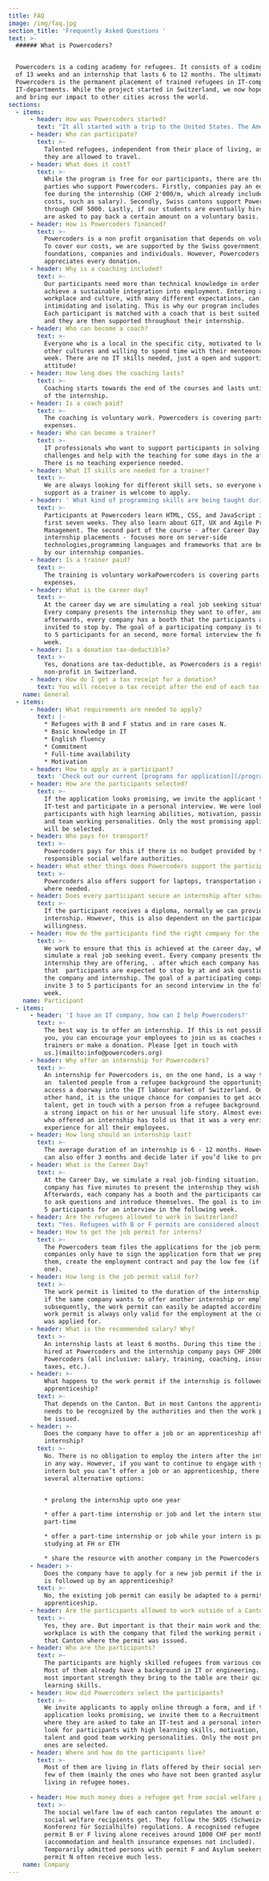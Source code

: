 ```yaml
---
title: FAQ
image: /img/faq.jpg
section_title: 'Frequently Asked Questions '
text: >-
  ###### What is Powercoders?


  Powercoders is a coding academy for refugees. It consists of a coding bootcamp
  of 13 weeks and an internship that lasts 6 to 12 months. The ultimate goal of
  Powercoders is the permanent placement of trained refugees in IT-companies and
  IT-departments. While the project started in Switzerland, we now hope to grow
  and bring our impact to other cities across the world.
sections:
  - items:
      - header: How was Powercoders started?
        text: "It all started with a trip to the United States. The American government invited an entrepreneur of each European country.\r\n\nFounder Christian Hirsig met two entrepreneurs there, one with a cooking school for refugees, one with a coding academy for women. At this time, the refugee crisis in Europe was all over the news. Driven by the energy to help, the idea of Powercoders was born."
      - header: Who can participate?
        text: >-
          Talented refugees, independent from their place of living, as long as
          they are allowed to travel.
      - header: What does it cost?
        text: >-
          While the program is free for our participants, there are three main
          parties who support Powercoders. Firstly, companies pay an education
          fee during the internship (CHF 2'000/m, which already includes all
          costs, such as salary). Secondly, Swiss cantons support Powercoders
          through CHF 5000. Lastly, if our students are eventually hired, they
          are asked to pay back a certain amount on a voluntary basis.
      - header: How is Powercoders financed?
        text: >-
          Powercoders is a non profit organisation that depends on volunteers.
          To cover our costs, we are supported by the Swiss government,
          foundations, companies and individuals. However, Powercoders
          appreciates every donation.
      - header: Why is a coaching included?
        text: >-
          Our participants need more than technical knowledge in order to
          achieve a sustainable integration into employment. Entering a new
          workplace and culture, with many different expectations, can be
          intimidating and isolating. This is why our program includes a coach.
          Each participant is matched with a coach that is best suited for them,
          and they are then supported throughout their internship.
      - header: Who can become a coach?
        text: >-
          Everyone who is a local in the specific city, motivated to learn about
          other cultures and willing to spend time with their menteeonce every
          week. There are no IT skills needed, just a open and supportive
          attitude!
      - header: How long does the coaching lasts?
        text: >-
          Coaching starts towards the end of the courses and lasts until the end
          of the internship.
      - header: Is a coach paid?
        text: >-
          The coaching is voluntary work. Powercoders is covering parts of the
          expenses.
      - header: Who can become a trainer?
        text: >-
          IT professionals who want to support participants in solving IT
          challenges and help with the teaching for some days in the afternoons.
          There is no teaching experience needed.
      - header: What IT skills are needed for a trainer?
        text: >-
          We are always looking for different skill sets, so everyone willing to
          support as a trainer is welcome to apply.
      - header: ' What kind of programming skills are being taught during the first 3 months in the coding bootcamp?'
        text: >-
          Participants at Powercoders learn HTML, CSS, and JavaScript in the
          first seven weeks. They also learn about GIT, UX and Agile Project
          Management. The second part of the course - after Career Day and
          internship placements - focuses more on server-side
          technologies,programming languages and frameworks that are being used
          by our internship companies.
      - header: Is a trainer paid?
        text: >-
          The training is voluntary workaPowercoders is covering parts of the
          expenses.
      - header: What is the career day?
        text: >-
          At the career day we are simulating a real job seeking situation.
          Every company presents the internship they want to offer, and
          afterwards, every company has a booth that the participants are
          invited to stop by. The goal of a participating company is to invite 3
          to 5 participants for an second, more formal interview the following
          week.
      - header: Is a donation tax-deductible?
        text: >-
          Yes, donations are tax-deductible, as Powercoders is a registered
          non-profit in Switzerland.
      - header: How do I get a tax receipt for a donation?
        text: You will receive a tax receipt after the end of each tax year.
    name: General
  - items:
      - header: What requirements are needed to apply?
        text: |-
          * Refugees with B and F status and in rare cases N.
          * Basic knowledge in IT
          * English fluency
          * Commitment
          * Full-time availability
          * Motivation
      - header: How to apply as a participant?
        text: 'Check out our current [programs for application](/program)'
      - header: How are the participants selected?
        text: >-
          If the application looks promising, we invite the applicant to take an
          IT-test and participate in a personal interview. We were looking for
          participants with high learning abilities, motivation, passion, talent
          and team working personalities. Only the most promising applicants
          will be selected.
      - header: Who pays for transport?
        text: >-
          Powercoders pays for this if there is no budget provided by the
          responsible social welfare authorities.
      - header: What other things does Powercoders support the participants with?
        text: >-
          Powercoders also offers support for laptops, transportation and food
          where needed.
      - header: Does every participant secure an internship after school?
        text: >-
          If the participant receives a diploma, normally we can provide an
          internship. However, this is also dependent on the participant’s
          willingness.
      - header: How do the participants find the right company for the internship?
        text: >-
          We work to ensure that this is achieved at the career day, where we
          simulate a real job seeking event. Every company presents the
          internship they are offering, . after which each company has a booth
          that  participants are expected to stop by at and ask questions about
          the company and internship. The goal of a participating company is to
          invite 3 to 5 participants for an second interview in the following
          week.
    name: Participant
  - items:
      - header: 'I have an IT company, how can I help Powercoders?'
        text: >-
          The best way is to offer an internship. If this is not possible for
          you, you can encourage your employees to join us as coaches or
          trainers or make a donation. Please [get in touch with
          us.](mailto:info@powercoders.org)
      - header: Why offer an internship for Powercoders?
        text: >-
          An internship for Powercoders is, on the one hand, is a way to offer
          an  talented people from a refugee background the opportunity to
          access a doorway into the IT labour market of Switzerland. On the
          other hand, it is the unique chance for companies to get access to raw
          talent, get in touch with a person from a refugee background, and have
          a strong impact on his or her unusual life story. Almost every company
          who offered an internship has told us that it was a very enriching
          experience for all their employees.
      - header: How long should an internship last?
        text: >-
          The average duration of an internship is 6 - 12 months. However you
          can also offer 3 months and decide later if you’d like to prolong it.
      - header: What is the Career Day?
        text: >-
          At the Career Day, we simulate a real job-finding situation. Each
          company has five minutes to present the internship they wish to offer.
          Afterwards, each company has a booth and the participants can stop by
          to ask questions and introduce themselves. The goal is to invite 3 to
          5 participants for an interview in the following week.
      - header: Are the refugees allowed to work in Switzerland?
        text: "Yes. Refugees with B or F permits are considered almost like Swiss welfare recipients. The state wants them to be integrated, have a job and become independent. The same goes for temporarily-admitted foreigners with F status.\r\n\nAsylum seekers with permit N are theoretically allowed to work, but have more difficulties getting a work permit because of the priority for people living in Switzerland."
      - header: How to get the job permit for interns?
        text: >-
          The Powercoders team files the applications for the job permits. The
          companies only have to sign the application form that we prepare for
          them, create the employment contract and pay the low fee (if there is
          one).
      - header: How long is the job permit valid for?
        text: >-
          The work permit is limited to the duration of the internship. However,
          if the same company wants to offer another internship or employment
          subsequently, the work permit can easily be adapted accordingly. A
          work permit is always only valid for the employment at the company it
          was applied for.
      - header: What is the recommended salary? Why?
        text: >-
          An internship lasts at least 6 months. During this time the intern is
          hired at Powercoders and the internship company pays CHF 2000/month to
          Powercoders (all inclusive: salary, training, coaching, insurance,
          taxes, etc.).
      - header: >-
          What happens to the work permit if the internship is followed up by a
          apprenticeship?
        text: >-
          That depends on the Canton. But in most Cantons the apprenticeship
          needs to be recognized by the authorities and then the work permit can
          be issued.
      - header: >-
          Does the company have to offer a job or an apprenticeship after the
          internship?
        text: >-
          No. There is no obligation to employ the intern after the internship
          in any way. However, if you want to continue to engage with your
          intern but you can’t offer a job or an apprenticeship, there are
          several alternative options:


          * prolong the internship upto one year 

          * offer a part-time internship or job and let the intern study German
          part-time 

          * offer a part-time internship or job while your intern is part-time
          studying at FH or ETH 

          * share the resource with another company in the Powercoders network
      - header: >-
          Does the company have to apply for a new job permit if the internship
          is followed up by an apprenticeship?
        text: >-
          No, the existing job permit can easily be adapted to a permit for an
          apprenticeship.
      - header: Are the participants allowed to work outside of a Canton?
        text: >-
          Yes, they are. But important is that their main work and their
          workplace is with the company that filed the working permit and within
          that Canton where the permit was issued.
      - header: Who are the participants?
        text: >-
          The participants are highly skilled refugees from various countries.
          Most of them already have a background in IT or engineering. But, the
          most important strength they bring to the table are their quick
          learning skills.
      - header: How did Powercoders select the participants?
        text: >-
          We invite applicants to apply online through a form, and if the
          application looks promising, we invite them to a Recruitment Day,
          where they are asked to take an IT-test and a personal interview. We
          look for participants with high learning skills, motivation, passion,
          talent and good team working personalities. Only the most promising
          ones are selected.
      - header: Where and how do the participants live?
        text: >-
          Most of them are living in flats offered by their social service. A
          few of them (mainly the ones who have not been granted asylum) are
          living in refugee homes.
                      
      - header: How much money does a refugee get from social welfare per month?
        text: >-
          The social welfare law of each canton regulates the amount of money
          social welfare recipients get. They follow the SKOS (Schweizerische
          Konferenz für Sozialhilfe) regulations. A recognised refugee with
          permit B or F living alone receives around 1000 CHF per month
          (accommodation and health insurance expenses not included).
          Temporarily admitted persons with permit F and Asylum seekers with
          permit N often receive much less.
    name: Company
---
```


